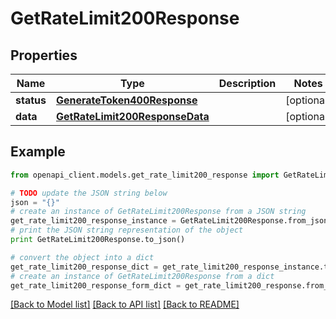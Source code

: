 # GetRateLimit200Response


## Properties
Name | Type | Description | Notes
------------ | ------------- | ------------- | -------------
**status** | [**GenerateToken400Response**](GenerateToken400Response.md) |  | [optional] 
**data** | [**GetRateLimit200ResponseData**](GetRateLimit200ResponseData.md) |  | [optional] 

## Example

```python
from openapi_client.models.get_rate_limit200_response import GetRateLimit200Response

# TODO update the JSON string below
json = "{}"
# create an instance of GetRateLimit200Response from a JSON string
get_rate_limit200_response_instance = GetRateLimit200Response.from_json(json)
# print the JSON string representation of the object
print GetRateLimit200Response.to_json()

# convert the object into a dict
get_rate_limit200_response_dict = get_rate_limit200_response_instance.to_dict()
# create an instance of GetRateLimit200Response from a dict
get_rate_limit200_response_form_dict = get_rate_limit200_response.from_dict(get_rate_limit200_response_dict)
```
[[Back to Model list]](../README.md#documentation-for-models) [[Back to API list]](../README.md#documentation-for-api-endpoints) [[Back to README]](../README.md)


